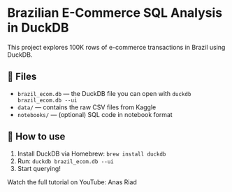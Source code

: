 # Brazilian E-Commerce SQL Analysis in DuckDB

This project explores 100K rows of e-commerce transactions in Brazil using DuckDB.

## 📁 Files
- `brazil_ecom.db` — the DuckDB file you can open with `duckdb brazil_ecom.db --ui`
- `data/` — contains the raw CSV files from Kaggle
- `notebooks/` — (optional) SQL code in notebook format

## 🚀 How to use
1. Install DuckDB via Homebrew: `brew install duckdb`
2. Run: `duckdb brazil_ecom.db --ui`
3. Start querying!

Watch the full tutorial on YouTube: Anas Riad